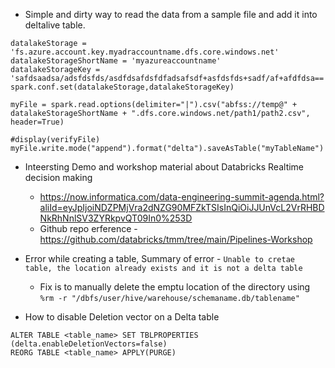
* Simple and dirty way to read the data from a sample file and add it into deltalive table. 
```
datalakeStorage = 'fs.azure.account.key.myadraccountname.dfs.core.windows.net'
datalakeStorageShortName = 'myazureaccountname'
datalakeStorageKey = 'safdsaadsa/adsfdsfds/asdfdsafdsfdfadsafsdf+asfdsfds+sadf/af+afdfdsa=='
spark.conf.set(datalakeStorage,datalakeStorageKey)

myFile = spark.read.options(delimiter="|").csv("abfss://temp@" + datalakeStorageShortName + ".dfs.core.windows.net/path1/path2.csv", header=True)

#display(verifyFile)
myFile.write.mode("append").format("delta").saveAsTable("myTableName")
```

* Inteersting Demo and workshop material about Databricks Realtime decision making
  - https://now.informatica.com/data-engineering-summit-agenda.html?aliId=eyJpIjoiNDZPMjVra2dNZG90MFZkTSIsInQiOiJJUnVcL2VrRHBDNkRhNnlSV3ZYRkpvQT09In0%253D
  - Github repo erference - https://github.com/databricks/tmm/tree/main/Pipelines-Workshop

* Error while creating a table, Summary of error - `Unable to cretae table, the location already exists and it is not a delta table`
  * Fix is to manually delete the emptu location of the directory using `%rm -r "/dbfs/user/hive/warehouse/schemaname.db/tablename"`

* How to disable Deletion vector on a Delta table
```
ALTER TABLE <table_name> SET TBLPROPERTIES (delta.enableDeletionVectors=false)
REORG TABLE <table_name> APPLY(PURGE)
```
